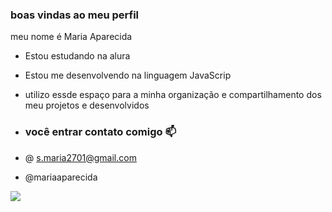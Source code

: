 ### boas vindas ao meu perfil 

meu nome é Maria Aparecida

- Estou estudando na alura
- Estou me desenvolvendo na linguagem JavaScrip
- utilizo essde espaço para a minha organização e compartilhamento dos meu projetos e desenvolvidos

- ### você entrar contato comigo 📫

- @ s.maria2701@gmail.com
- @mariaaparecida


![](https://media1.tenor.com/m/mCiM7CmGGI4AAAAC/naruto.gif)
